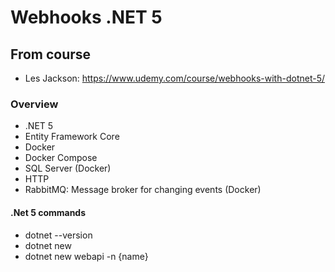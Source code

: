 # Webhooks .NET 5

## From course
- Les Jackson: https://www.udemy.com/course/webhooks-with-dotnet-5/

### Overview
- .NET 5
- Entity Framework Core
- Docker
- Docker Compose
- SQL Server (Docker)
- HTTP
- RabbitMQ: Message broker for changing events (Docker)

#### .Net 5 commands
- dotnet --version
- dotnet new
- dotnet new webapi -n {name}
